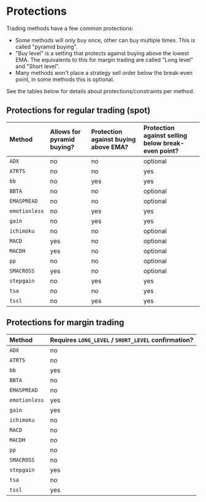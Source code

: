 # Protections

Trading methods have a few common protections:

* Some methods will only buy once, other can buy multiple times. This is called "pyramid buying".
* "Buy level" is a setting that protects against buying above the lowest EMA. The equivalents to this for margin trading are called "Long level" and "Short level".
* Many methods won't place a strategy sell order below the break-even point, in some methods this is optional.

See the tables below for details about protections/constraints per method.

## Protections for regular trading \(spot\)

| Method | Allows for pyramid buying? | Protection against buying above EMA? | Protection against selling below break-even point? |
| :--- | :--- | :--- | :--- |
| `ADX` | no | no | optional |
| `ATRTS` | no | no | yes |
| `bb` | no | yes | yes |
| `BBTA` | no | no | optional |
| `EMASPREAD` | no | no | optional |
| `emotionless` | no | yes | yes |
| `gain` | no | yes | yes |
| `ichimoku` | no | no | optional |
| `MACD` | yes | no | optional |
| `MACDH` | yes | no | optional |
| `pp` | no | no | optional |
| `SMACROSS` | yes | no | optional |
| `stepgain` | no | yes | yes |
| `tsa` | no | no | yes |
| `tssl` | no | yes | yes |

## Protections for margin trading

| Method | Requires `LONG_LEVEL` / `SHORT_LEVEL` confirmation? |
| :--- | :--- |
| `ADX` | no |
| `ATRTS` | no |
| `bb` | yes |
| `BBTA` | no |
| `EMASPREAD` | no |
| `emotionless` | yes |
| `gain` | yes |
| `ichimoku` | no |
| `MACD` | no |
| `MACDH` | no |
| `pp` | no |
| `SMACROSS` | no |
| `stepgain` | yes |
| `tsa` | no |
| `tssl` | yes |

